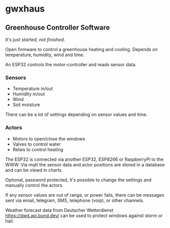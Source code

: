 # gwxhaus
## Greenhouse Controller Software

*It's just started, not finished.*

Open firmware to control a greenhouse heating and cooling. Depends on temperature, humidity, wind and time.

An ESP32 controls the motor-controller and reads sensor data.

### Sensors
- Temperature in/out
- Humidity in/out
- Wind
- Soil moisture

There can be a lot of settings depending on sensor values and time.

### Actors
- Motors to open/close the windows
- Valves to control water
- Relais to control heating

The ESP32 is connected via another ESP32, ESP8266 or RaspberryPi to the WWW. Via mqtt the sensor data and actor positions are stored in a database and can be viewd in charts.

Optional, password protected, it's possible to change the settings and manually control the actors.

If any sensor values are out of range, or power fails, there can be messages sent via email, telegram, SMS, telephone (voip), or other channels.

Weather forecast data from Deutscher Wetterdienst https://dwd.api.bund.dev/ can be used to protect windows against storm or hail.
